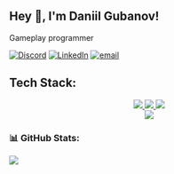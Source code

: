 ## Hey 👋, I'm Daniil Gubanov!
Gameplay programmer

[![Discord](https://img.shields.io/badge/Discord-%237289DA.svg?logo=discord&logoColor=white)](https://discord.gg/1) [![LinkedIn](https://img.shields.io/badge/LinkedIn-%230077B5.svg?logo=linkedin&logoColor=white)](https://ru.linkedin.com/in/daniil-g-a7587236a) [![email](https://img.shields.io/badge/Email-D14836?logo=gmail&logoColor=white)](mailto:da.gubanov.main@gmail.com) 

## Tech Stack:
<p align="center">
  <a href="https://skillicons.dev">
    <img src="https://img.shields.io/badge/Itch-%23FF0B34.svg?style=for-the-badge&logo=Itch.io&logoColor=white" />
    <img src="https://img.shields.io/badge/steam-%23000000.svg?style=for-the-badge&logo=steam&logoColor=white" />
    <img src="https://img.shields.io/badge/epicgames-%23313131.svg?style=for-the-badge&logo=epicgames&logoColor=white" />
    <br/>
    <img src="https://skillicons.dev/icons?i=c,cpp,cs,python,kotlin,androidstudio,cmake,unreal" />
  </a>
</p>

### 📊 GitHub Stats:
  
![](https://github-readme-stats.vercel.app/api/top-langs/?username=DanielDaVinci&theme=dark&hide_border=false&include_all_commits=false&count_private=true&layout=compact)
